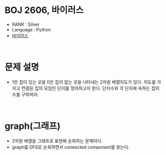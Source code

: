 # BOJ 2606, 바이러스

- RANK : Silver
- Language : Python
- [바이러스](https://www.acmicpc.net/problem/2606)

<br/>

# 문제 설명

- 1은 집이 있는 곳을 0은 집이 없는 곳을 나타내는 2차원 배열지도가 있다. 지도를 가지고 연결된 집의 모임인 단지를 정의하고자 한다. 단지수와 각 단지에 속하는 집의 수를 구하여라.

<br/>

# graph(그래프)

- 2차원 배열을 그래프로 표현해 순회하는 문제이다.
- graph를 DFS로 순회하면서 coneected component를 찾는다.
